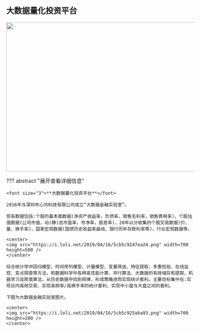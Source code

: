 ## 大数据量化投资平台

<center>
<img src="https://i.loli.net/2019/04/16/5cb5c92470bce.png" width=700 height=400 />
</center>

??? abstract "展开查看详细信息"
	
	<font size="3">**大数据量化投资平台**</font>
	
	2016年与深圳市心讯科技有限公司成立“大数据金融实验室”。

	现有数据包括:个股的基本面数据(净资产收益率，负债率，销售毛利率，销售费用率)，个股估值数据(公司市值，动(静)态市盈率，市净率，股息率)，20年以分收集的个股交易数据(价、量、换手率)，国家宏观数据(国债历史收益率曲线、银行历年存款利率等)，行业宏观数据等。

	<center>
	<img src="https://i.loli.net/2019/04/16/5cb5c9247ea24.png" width=700 height=500 />
	</center>

	综合统计学中回归模型、时间序列模型、计量模型、变量筛选、特征提取、多重检验、在线监控、变点探查等方法，和数据科学中各种高性能计算、并行算法、大数据的有效储存和提取、机器学习及聚类算法，从历史数据中找到规律，形成策略进而实现统计套利。主要目标集中在:实现日内高频交易、实现高频率/高换手率的统计套利、实现中小盘与大盘之间的套利。

	下图为大数据金融实验室图片。

	<center>
	<img src="https://i.loli.net/2019/04/16/5cb5c925aba93.png" width=700 height=200 />
	</center>